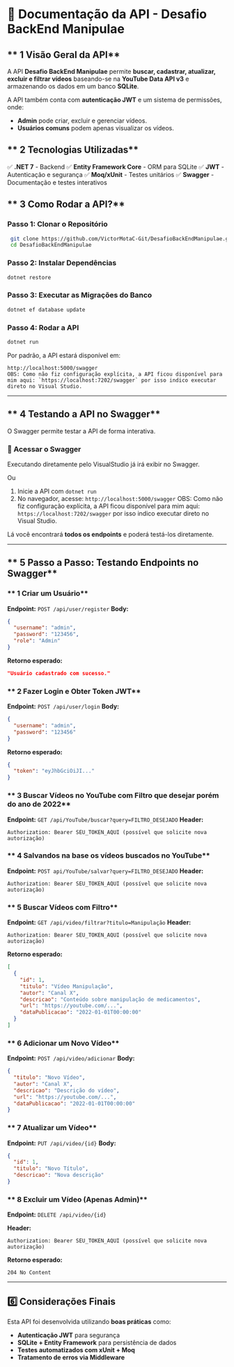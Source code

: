 # 📌 Documentação da API - Desafio BackEnd Manipulae

## ** 1 Visão Geral da API**
A API **Desafio BackEnd Manipulae** permite **buscar, cadastrar, atualizar, excluir e filtrar vídeos** baseando-se na **YouTube Data API v3** e armazenando os dados em um banco **SQLite**.

A API também conta com **autenticação JWT** e um sistema de permissões, onde:
- **Admin** pode criar, excluir e gerenciar vídeos.
- **Usuários comuns** podem apenas visualizar os vídeos.


## ** 2 Tecnologias Utilizadas**
✅ **.NET 7** - Backend
✅ **Entity Framework Core** - ORM para SQLite
✅ **JWT** - Autenticação e segurança
✅ **Moq/xUnit** - Testes unitários
✅ **Swagger** - Documentação e testes interativos


## ** 3 Como Rodar a API?**

### **Passo 1: Clonar o Repositório**
```sh
 git clone https://github.com/VictorMotaC-Git/DesafioBackEndManipulae.git
 cd DesafioBackEndManipulae
```

### **Passo 2: Instalar Dependências**
```sh
dotnet restore
```

### **Passo 3: Executar as Migrações do Banco**
```sh
dotnet ef database update
```

### **Passo 4: Rodar a API**
```sh
dotnet run
```

Por padrão, a API estará disponível em:
```
http://localhost:5000/swagger 
OBS: Como não fiz configuração explícita, a API ficou disponível para mim aqui: `https://localhost:7202/swagger` por isso indico executar direto no Visual Studio.
```

---
## ** 4 Testando a API no Swagger**
O Swagger permite testar a API de forma interativa.

### **📌 Acessar o Swagger**

Executando diretamente pelo VisualStudio já irá exibir no Swagger.

Ou

1. Inicie a API com `dotnet run`
2. No navegador, acesse: `http://localhost:5000/swagger` 
OBS: Como não fiz configuração explícita, a API ficou disponível para mim aqui: `https://localhost:7202/swagger` por isso indico executar direto no Visual Studio.

Lá você encontrará **todos os endpoints** e poderá testá-los diretamente.

---
## ** 5 Passo a Passo: Testando Endpoints no Swagger**

### ** 1 Criar um Usuário**
**Endpoint:** `POST /api/user/register`
**Body:**
```json
{
  "username": "admin",
  "password": "123456",
  "role": "Admin"
}
```
**Retorno esperado:**
```json
"Usuário cadastrado com sucesso."
```

### ** 2 Fazer Login e Obter Token JWT**
**Endpoint:** `POST /api/user/login`
**Body:**
```json
{
  "username": "admin",
  "password": "123456"
}
```
**Retorno esperado:**
```json
{
  "token": "eyJhbGciOiJI..."
}
```

### ** 3 Buscar Vídeos no YouTube com Filtro que desejar porém do ano de 2022**
**Endpoint:** `GET /api/YouTube/buscar?query=FILTRO_DESEJADO`
**Header:**
```
Authorization: Bearer SEU_TOKEN_AQUI (possível que solicite nova autorização)
```

### ** 4 Salvandos na base os vídeos buscados no YouTube**
**Endpoint:** `POST api/YouTube/salvar?query=FILTRO_DESEJADO`
**Header:**
```
Authorization: Bearer SEU_TOKEN_AQUI (possível que solicite nova autorização)
```


### ** 5 Buscar Vídeos com Filtro**
**Endpoint:** `GET /api/video/filtrar?titulo=Manipulação`
**Header:**
```
Authorization: Bearer SEU_TOKEN_AQUI (possível que solicite nova autorização)
```

**Retorno esperado:**
```json
[
  {
    "id": 1,
    "titulo": "Vídeo Manipulação",
    "autor": "Canal X",
    "descricao": "Conteúdo sobre manipulação de medicamentos",
    "url": "https://youtube.com/...",
    "dataPublicacao": "2022-01-01T00:00:00"
  }
]
```

### ** 6 Adicionar um Novo Vídeo**
**Endpoint:** `POST /api/video/adicionar`
**Body:**
```json
{
  "titulo": "Novo Vídeo",
  "autor": "Canal X",
  "descricao": "Descrição do vídeo",
  "url": "https://youtube.com/...",
  "dataPublicacao": "2022-01-01T00:00:00"
}
```

### ** 7 Atualizar um Vídeo**
**Endpoint:** `PUT /api/video/{id}`
**Body:**
```json
{
  "id": 1,
  "titulo": "Novo Título",
  "descricao": "Nova descrição"
}
```

### ** 8 Excluir um Vídeo (Apenas Admin)**
**Endpoint:** `DELETE /api/video/{id}`

**Header:**
```
Authorization: Bearer SEU_TOKEN_AQUI (possível que solicite nova autorização)
```

**Retorno esperado:**
```
204 No Content
```

---
## **6️⃣ Considerações Finais**
Esta API foi desenvolvida utilizando **boas práticas** como:
- **Autenticação JWT** para segurança
- **SQLite + Entity Framework** para persistência de dados
- **Testes automatizados com xUnit + Moq**
- **Tratamento de erros via Middleware**



